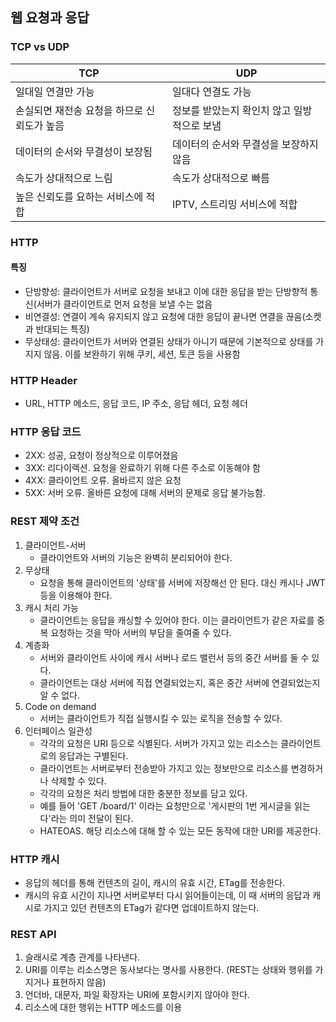 ## 웹 요쳥과 응답

### TCP vs UDP

|TCP|UDP|
|-|-|
| 일대일 연결만 가능 | 일대다 연결도 가능 |
| 손실되면 재전송 요청을 하므로 신뢰도가 높음 | 정보를 받았는지 확인치 않고 일방적으로 보냄 |
| 데이터의 순서와 무결성이 보장됨 | 데이터의 순서와 무결성을 보장하지 않음 |
| 속도가 상대적으로 느림 | 속도가 상대적으로 빠름 |
| 높은 신뢰도를 요하는 서비스에 적합 | IPTV, 스트리밍 서비스에 적합 |

### HTTP

#### 특징
- 단방향성: 클라이언트가 서버로 요청을 보내고 이에 대한 응답을 받는 단방향적 통신(서버가 클라이언트로 먼저 요청을 보낼 수는 없음
- 비연결성: 연결이 계속 유지되지 않고 요청에 대한 응답이 끝나면 연결을 끊음(소켓과 반대되는 특징)
- 무상태성: 클라이언트가 서버와 연결된 상태가 아니기 때문에 기본적으로 상태를 가지지 않음. 이를 보완하기 위해 쿠키, 세션, 토큰 등을 사용함

### HTTP Header
- URL, HTTP 메소드, 응답 코드, IP 주소, 응답 헤더, 요청 헤더

### HTTP 응답 코드
- 2XX: 성공, 요청이 정상적으로 이루어졌음
- 3XX: 리다이렉션. 요청을 완료하기 위해 다른 주소로 이동해야 함
- 4XX: 클라이언트 오류. 올바르지 않은 요청
- 5XX: 서버 오류. 올바른 요청에 대해 서버의 문제로 응답 불가능함.

### REST 제약 조건
1. 클라이언트-서버
   - 클라이언트와 서버의 기능은 완벽히 분리되어야 한다.
2. 무상태
   - 요청을 통해 클라이언트의 '상태'를 서버에 저장해선 안 된다. 대신 캐시나 JWT등을 이용해야 한다.
3. 캐시 처리 가능
   - 클라이언트는 응답을 캐싱할 수 있어야 한다. 이는 클라이언트가 같은 자료를 중복 요청하는 것을 막아 서버의 부담을 줄여줄 수 있다.
4. 계층화
   - 서버와 클라이언트 사이에 캐시 서버나 로드 밸런서 등의 중간 서버를 둘 수 있다.
   - 클라이언트는 대상 서버에 직접 연결되었는지, 혹은 중간 서버에 연결되었는지 알 수 없다.
5. Code on demand
   - 서버는 클라이언트가 직접 실행시킬 수 있는 로직을 전송할 수 있다.
6. 인터페이스 일관성
   - 각각의 요청은 URI 등으로 식별된다. 서버가 가지고 있는 리소스는 클라이언트로의 응답과는 구별된다.
   - 클라이언트는 서버로부터 전송받아 가지고 있는 정보만으로 리소스를 변경하거나 삭제할 수 있다.
   - 각각의 요청은 처리 방법에 대한 충분한 정보를 담고 있다.
   - 예를 들어 'GET /board/1' 이라는 요청만으로 '게시판의 1번 게시글을 읽는다'라는 의미 전달이 된다.
   - HATEOAS. 해당 리소스에 대해 할 수 있는 모든 동작에 대한 URI를 제공한다.

### HTTP 캐시
- 응답의 헤더를 통해 컨텐츠의 길이, 캐시의 유효 시간, ETag를 전송한다.
- 캐시의 유효 시간이 지나면 서버로부터 다시 읽어들이는데, 이 때 서버의 응답과 캐시로 가지고 있던 컨텐츠의 ETag가 같다면 업데이트하지 않는다.

### REST API
1. 슬래시로 계층 관계를 나타낸다.
2. URI를 이루는 리소스명은 동사보다는 명사를 사용한다. (REST는 상태와 행위를 가지거나 표현하지 않음)
3. 언더바, 대문자, 파일 확장자는 URI에 포함시키지 않아야 한다.
4. 리소스에 대한 행위는 HTTP 메소드를 이용
